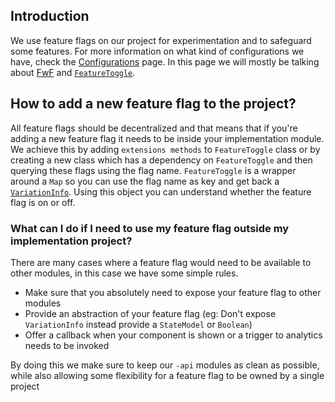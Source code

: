 ## Introduction

We use feature flags on our project for experimentation and to safeguard some features. For more information on what kind of configurations we have, check the [Configurations](app-configuration.md) page.
In this page we will mostly be talking about [FwF](https://management.fwf.deliveryhero.net/) and [`FeatureToggle`](https://github.com/deliveryhero/pd-mob-b2c-android/blob/development/configs/src/main/java/com/deliveryhero/configs/featuretoggle/FeatureToggle.kt).

## How to add a new feature flag to the project?

All feature flags should be decentralized and that means that if you're adding a new feature flag it needs to be inside your implementation module. 
We achieve this by adding `extensions methods` to `FeatureToggle` class or by creating a new class which has a dependency on `FeatureToggle` and then querying these flags using the flag name.
`FeatureToggle` is a wrapper around a `Map` so you can use the flag name as key and get back a [`VariationInfo`](https://github.com/deliveryhero/pd-mob-b2c-android/blob/development/configs/src/main/java/com/deliveryhero/configs/featuretoggle/VariationInfo.kt). Using this object you can understand whether the feature flag is on or off.

### What can I do if I need to use my feature flag outside my implementation project?

There are many cases where a feature flag would need to be available to other modules, in this case we have some simple rules.

- Make sure that you absolutely need to expose your feature flag to other modules
- Provide an abstraction of your feature flag (eg: Don't expose `VariationInfo` instead provide a `StateModel` or `Boolean`)
- Offer a callback when your component is shown or a trigger to analytics needs to be invoked

By doing this we make sure to keep our `-api` modules as clean as possible, while also allowing some flexibility for a feature flag to be owned by a single project
